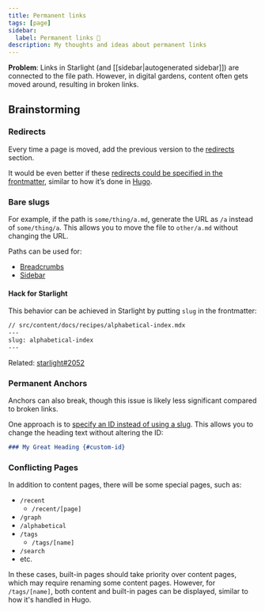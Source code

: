 ```yaml
---
title: Permanent links
tags: [page]
sidebar:
  label: Permanent links 🧠
description: My thoughts and ideas about permanent links
---
```


**Problem**: Links in Starlight (and [[sidebar|autogenerated sidebar]]) are connected to the file path. However, in digital gardens, content often gets moved around, resulting in broken links.

## Brainstorming

### Redirects

Every time a page is moved, add the previous version to the [redirects](https://docs.astro.build/en/guides/routing/#redirects) section.

It would be even better if these [redirects could be specified in the frontmatter](https://github.com/withastro/starlight/discussions/1847), similar to how it’s done in [Hugo](https://gohugo.io/content-management/urls/#aliases).

### Bare slugs

For example, if the path is `some/thing/a.md`, generate the URL as `/a` instead of `some/thing/a`. This allows you to move the file to `other/a.md` without changing the URL.

Paths can be used for:

- [Breadcrumbs](https://quartz.jzhao.xyz/features/breadcrumbs)
- [Sidebar](https://starlight.astro.build/guides/sidebar/)

#### Hack for Starlight

This behavior can be achieved in Starlight by putting `slug` in the frontmatter:

```md
// src/content/docs/recipes/alphabetical-index.mdx
---
slug: alphabetical-index
---
```

Related: [starlight#2052](https://github.com/withastro/starlight/discussions/2052)

### Permanent Anchors

Anchors can also break, though this issue is likely less significant compared to broken links.

One approach is to [specify an ID instead of using a slug](https://www.markdownguide.org/extended-syntax/#heading-ids). This allows you to change the heading text without altering the ID:

```md
### My Great Heading {#custom-id}
```
### Conflicting Pages

In addition to content pages, there will be some special pages, such as:

- `/recent`
  - `/recent/[page]`
- `/graph`
- `/alphabetical`
- `/tags`
  - `/tags/[name]`
- `/search`
- etc.

In these cases, built-in pages should take priority over content pages, which may require renaming some content pages. However, for `/tags/[name]`, both content and built-in pages can be displayed, similar to how it's handled in Hugo.
